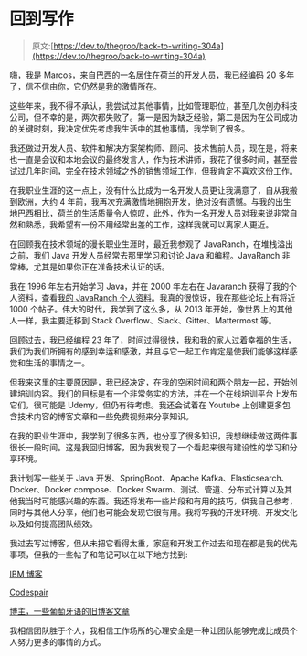 # 回到写作

> 原文:[https://dev.to/thegroo/back-to-writing-304a](https://dev.to/thegroo/back-to-writing-304a)

嗨，我是 Marcos，来自巴西的一名居住在荷兰的开发人员，我已经编码 20 多年了，信不信由你，它仍然是我的激情所在。

这些年来，我不得不承认，我尝试过其他事情，比如管理职位，甚至几次创办科技公司，但不幸的是，两次都失败了。第一是因为缺乏经验，第二是因为在公司成功的关键时刻，我决定优先考虑我生活中的其他事情，我学到了很多。

我还做过开发人员、软件和解决方案架构师、顾问、技术售前人员，现在是，将来也一直是会议和本地会议的最终发言人，作为技术讲师，我花了很多时间，甚至尝试过几年时间，完全在技术领域之外的销售领域工作，但我肯定不喜欢这份工作。

在我职业生涯的这一点上，没有什么比成为一名开发人员更让我满意了，自从我搬到欧洲，大约 4 年前，我再次充满激情地拥抱开发，绝对没有遗憾。与我的出生地巴西相比，荷兰的生活质量令人惊叹，此外，作为一名开发人员对我来说非常自然和熟悉，我希望有一份不用经常出差的工作，这样我就可以离家人更近。

在回顾我在技术领域的漫长职业生涯时，最近我参观了 JavaRanch，在堆栈溢出之前，我们 Java 开发人员经常去那里学习和讨论 Java 和编程。JavaRanch 非常棒，尤其是如果你正在准备技术认证的话。

我在 1996 年左右开始学习 Java，并在 2000 年左右在 Javaranch 获得了我的个人资料，查看[我的 JavaRanch 个人资料](https://coderanch.com/u/7687/Marcos-Maia)。我真的很惊讶，我在那些论坛上有将近 1000 个帖子。伟大的时代，我学到了这么多，从 2013 年开始，像世界上的其他人一样，我主要迁移到 Stack Overflow、Slack、Gitter、Mattermost 等。

回顾过去，我已经编程 23 年了，时间过得很快，我和我的家人过着幸福的生活，我们为我们所拥有的感到幸运和感激，并且与它一起工作肯定是使我们能够这样感觉和生活的事情之一。

但我来这里的主要原因是，我已经决定，在我的空闲时间和两个朋友一起，开始创建培训内容。我们的目标是有一个非常务实的方法，并在一个在线培训平台上发布它们，很可能是 Udemy，但仍有待考虑。我还会试着在 Youtube 上创建更多包含技术内容的博客文章和一些免费视频来分享知识。

在我的职业生涯中，我学到了很多东西，也分享了很多知识，我想继续做这两件事很长一段时间。这是我回归博客，因为我发现了一个看起来很有建设性的学习和分享环境。

我计划写一些关于 Java 开发、SpringBoot、Apache Kafka、Elasticsearch、Docker、Docker compose、Docker Swarm、测试、管道、分布式计算以及其他我当时可能感兴趣的东西。我还将发布一些片段和有用的技巧，供我自己参考，同时与其他人分享，他们也可能会发现它很有用。我将写我的开发环境、开发文化以及如何提高团队绩效。

我过去写过博客，但从未把它看得太重，家庭和开发工作过去和现在都是我的优先事项，但我的一些帖子和笔记可以在以下地方找到:

[IBM 博客](https://www.ibm.com/developerworks/community/blogs/devTips)

[Codespair](http://www.codespair.com)

[博主，一些葡萄牙语的旧博客文章](https://mmaiacupofcoffee.blogspot.com)

我相信团队胜于个人，我相信工作场所的心理安全是一种让团队能够完成比成员个人努力更多的事情的方式。